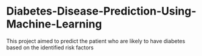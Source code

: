 # Diabetes-Disease-Prediction-Using-Machine-Learning
This project aimed to predict the patient who are likely to have diabetes based on the identified risk factors
